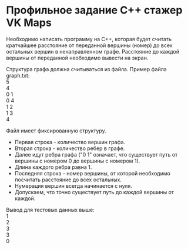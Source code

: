 # Профильное задание C++ стажер VK Maps  
  
Необходимо написать программу на C++, которая будет считать кратчайшее расстояние от переданной вершины (номер) до всех остальных вершин в ненаправленном графе. Расстояние до каждой вершины от переданной необходимо вывести на экран.  

Структура графа должна считываться из файла. Пример файла graph.txt:  
5  
4  
0 1  
0 4  
1 2  
1 3  
4  

Файл имеет фиксированную структуру.  

- Первая строка - количество вершин графа.  
- Вторая строка - количество ребер в графе.  
- Далее идут ребра графа ("0 1" означает, что существует путь от вершины с номером 0 до вершины с номером 1).  
- Длина каждого ребра равна 1.  
- Последняя строка - номер вершины, от которой необходимо посчитать расстояние до всех остальных.  
- Нумерация вершин всегда начинается с нуля.  
- Допускаем, что точно существует путь до каждой вершины от каждой.  

Вывод для тестовых данных выше:  
1  
2  
3  
3  
0